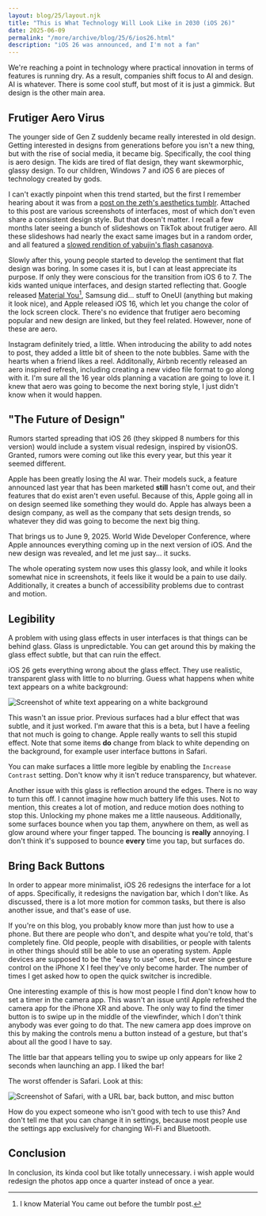 ```yaml
---
layout: blog/25/layout.njk
title: "This is What Technology Will Look Like in 2030 (iOS 26)"
date: 2025-06-09
permalink: "/more/archive/blog/25/6/ios26.html"
description: "iOS 26 was announced, and I'm not a fan"
---
```

We're reaching a point in technology where practical innovation in terms of features is running dry. As a result, companies shift focus to AI and design. AI is whatever. There is some cool stuff, but most of it is just a gimmick. But design is the other main area.

## Frutiger Aero Virus

The younger side of Gen Z suddenly became really interested in old design. Getting interested in designs from generations before you isn't a new thing, but with the rise of social media, it became big. Specifically, the cool thing is aero design. The kids are tired of flat design, they want skewmorphic, glassy design. To our children, Windows 7 and iOS 6 are pieces of technology created by gods.

I can't exactly pinpoint when this trend started, but the first I remember hearing about it was from a [post on the zeth's aesthetics tumblr](https://zethsgraphix.tumblr.com/post/697695233491828736/heres-an-aesthetic-i-think-a-lot-of-you-like-but). Attached to this post are various screenshots of interfaces, most of which don't even share a consistent design style. But that doesn't matter. I recall a few months later seeing a bunch of slideshows on TikTok about frutiger aero. All these slideshows had nearly the exact same images but in a random order, and all featured a [slowed rendition of yabujin's flash casanova](https://youtu.be/JQv-G3xrpLY).

Slowly after this, young people started to develop the sentiment that flat design was boring. In some cases it is, but I can at least appreciate its purpose. If only they were conscious for the transition from iOS 6 to 7. The kids wanted unique interfaces, and design started reflecting that. Google released [Material You](https://m3.material.io/blog/announcing-material-you)[^1], Samsung did... stuff to OneUI (anything but making it look nice), and Apple released iOS 16, which let you change the color of the lock screen clock. There's no evidence that frutiger aero becoming popular and new design are linked, but they feel related. However, none of these are aero.

Instagram definitely tried, a little. When introducing the ability to add notes to post, they added a little bit of sheen to the note bubbles. Same with the hearts when a friend likes a reel. Additonally, Airbnb recently released an aero inspired refresh, including creating a new video file format to go along with it. I'm sure all the 16 year olds planning a vacation are going to love it. I knew that aero was going to become the next boring style, I just didn't know when it would happen.

## "The Future of Design"

Rumors started spreading that iOS 26 (they skipped 8 numbers for this version) would include a system visual redesign, inspired by visionOS. Granted, rumors were coming out like this every year, but this year it seemed different.

Apple has been greatly losing the AI war. Their models suck, a feature announced last year that has been marketed **still** hasn't come out, and their features that do exist aren't even useful. Because of this, Apple going all in on design seemed like something they would do. Apple has always been a design company, as well as the company that sets design trends, so whatever they did was going to become the next big thing.

That brings us to June 9, 2025. World Wide Developer Conference, where Apple announces everything coming up in the next version of iOS. And the new design was revealed, and let me just say... it sucks.

The whole operating system now uses this glassy look, and while it looks somewhat nice in screenshots, it feels like it would be a pain to use daily. Additionally, it creates a bunch of accessibility problems due to contrast and motion.

## Legibility

A problem with using glass effects in user interfaces is that things can be behind glass. Glass is unpredictable. You can get around this by making the glass effect subtle, but that can ruin the effect.

iOS 26 gets everything wrong about the glass effect. They use realistic, transparent glass with little to no blurring. Guess what happens when white text appears on a white background:

![Screenshot of white text appearing on a white background](https://i.imgur.com/2CTs8uT.png)

This wasn't an issue prior. Previous surfaces had a blur effect that was subtle, and it just worked. I'm aware that this is a beta, but I have a feeling that not much is going to change. Apple really wants to sell this stupid effect. Note that some items **do** change from black to white depending on the background, for example user interface buttons in Safari.

You can make surfaces a little more legible by enabling the `Increase Contrast` setting. Don't know why it isn't reduce transparency, but whatever.

Another issue with this glass is reflection around the edges. There is no way to turn this off. I cannot imagine how much battery life this uses. Not to mention, this creates a lot of motion, and reduce motion does nothing to stop this. Unlocking my phone makes me a little nauseous. Additionally, some surfaces bounce when you tap them, anywhere on them, as well as glow around where your finger tapped. The bouncing is **really** annoying. I don't think it's supposed to bounce **every** time you tap, but surfaces do.

## Bring Back Buttons

In order to appear more minimalist, iOS 26 redesigns the interface for a lot of apps. Specifically, it redesigns the navigation bar, which I don't like. As discussed, there is a lot more motion for common tasks, but there is also another issue, and that's ease of use.

If you're on this blog, you probably know more than just how to use a phone. But there are people who don't, and despite what you're told, that's completely fine. Old people, people with disabilities, or people with talents in other things should still be able to use an operating system. Apple devices are supposed to be the "easy to use" ones, but ever since gesture control on the iPhone X I feel they've only become harder. The number of times I get asked how to open the quick switcher is incredible.

One interesting example of this is how most people I find don't know how to set a timer in the camera app. This wasn't an issue until Apple refreshed the camera app for the iPhone XR and above. The only way to find the timer button is to swipe up in the middle of the viewfinder, which I don't think anybody was ever going to do that. The new camera app does improve on this by making the controls menu a button instead of a gesture, but that's about all the good I have to say.

The little bar that appears telling you to swipe up only appears for like 2 seconds when launching an app. I liked the bar!

The worst offender is Safari. Look at this:

![Screenshot of Safari, with a URL bar, back button, and misc button](https://i.imgur.com/48l5IW2.png)

How do you expect someone who isn't good with tech to use this? And don't tell me that you can change it in settings, because most people use the settings app exclusively for changing Wi-Fi and Bluetooth.

## Conclusion

In conclusion, its kinda cool but like totally unnecessary. i wish apple would redesign the photos app once a quarter instead of once a year.

[^1]: I know Material You came out before the tumblr post.